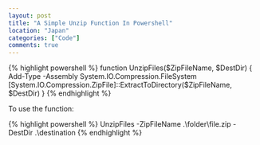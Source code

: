 ```yaml
---
layout: post
title: "A Simple Unzip Function In Powershell"
location: "Japan"
categories: ["Code"]
comments: true
---
```


{% highlight powershell %}
function UnzipFiles($ZipFileName, $DestDir)
{
    Add-Type -Assembly System.IO.Compression.FileSystem
    [System.IO.Compression.ZipFile]::ExtractToDirectory($ZipFileName, $DestDir)
}
{% endhighlight %}

To use the function:

{% highlight powershell %}
UnzipFiles -ZipFileName .\folder\file.zip -DestDir .\destination
{% endhighlight %}
